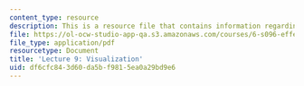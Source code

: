 ```yaml
---
content_type: resource
description: This is a resource file that contains information regarding lecture 9.
file: https://ol-ocw-studio-app-qa.s3.amazonaws.com/courses/6-s096-effective-programming-in-c-and-c-january-iap-2014/df6cfc843d60da5bf9815ea0a29bd9e6_MIT6_S096IAP14_Lecture9.pdf
file_type: application/pdf
resourcetype: Document
title: 'Lecture 9: Visualization'
uid: df6cfc84-3d60-da5b-f981-5ea0a29bd9e6
---
```

